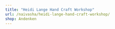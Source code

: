 ```yaml
---
title: "Heidi Lange Hand Craft Workshop"
url: /naivasha/heidi-lange-hand-craft-workshop/
shop: Andenken
---
```

